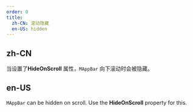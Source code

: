 ```yaml
---
order: 0
title:
  zh-CN: 滚动隐藏
  en-US: hidden 
---
```


## zh-CN

当设置了**HideOnScroll** 属性，`MAppBar` 向下滚动时会被隐藏。

## en-US

`MAppBar` can be hidden on scroll. Use the **HideOnScroll** property for this.
